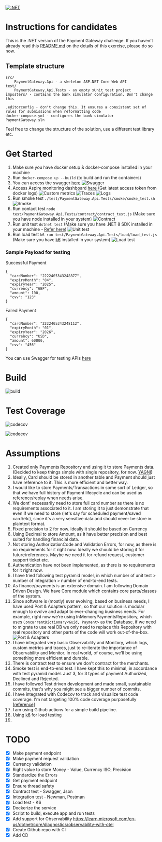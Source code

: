 [![.NET](https://github.com/umr55766/payment-gateway-challenge-dotnet/actions/workflows/dotnet.yml/badge.svg)](https://github.com/umr55766/payment-gateway-challenge-dotnet/actions/workflows/dotnet.yml)

# Instructions for candidates

This is the .NET version of the Payment Gateway challenge. If you haven't already read this [README.md](https://github.com/cko-recruitment/) on the details of this exercise, please do so now. 

## Template structure
```
src/
    PaymentGateway.Api - a skeleton ASP.NET Core Web API
test/
    PaymentGateway.Api.Tests - an empty xUnit test project
imposters/ - contains the bank simulator configuration. Don't change this

.editorconfig - don't change this. It ensures a consistent set of rules for submissions when reformatting code
docker-compose.yml - configures the bank simulator
PaymentGateway.sln
```

Feel free to change the structure of the solution, use a different test library etc.

# Get Started
1. Make sure you have docker setup & docker-compose installed in your machine
2. Run `docker-compose up --build` (to build and run the containers)
3. You can access the swagger [here](http://localhost:5001/swagger/index.html)
![Swagger](https://i.ibb.co/ZJmLSpR/Screenshot-2024-12-09-at-11-42-14.png)
4. Access Aspire monitoring dashboard [here](http://localhost:18888/login?t=4a90e99a2bc2149d43c9f83a5ccf2963) (Get latest access token from docker logs)
![Custom metrics](https://i.ibb.co/DfVq40z/Screenshot-2024-12-09-at-11-38-55.png)
![Traces](https://i.ibb.co/SXHsd3W/Screenshot-2024-12-09-at-11-39-08.png)
![Logs](https://i.ibb.co/VVz6bzP/Screenshot-2024-12-09-at-11-39-18.png)
5. Run smoke test `./test/PaymentGateway.Api.Tests/smoke/smoke_test.sh`
![Smoke](https://i.ibb.co/mtkDkC5/Screenshot-2024-12-09-at-11-42-32.png)
6. Run contact test `node test/PaymentGateway.Api.Tests/contract/contract_test.js` (Make sure you have node installed in your system)
![Contract](https://i.ibb.co/dt4MS7x/Screenshot-2024-12-09-at-11-42-44.png)
7. Run unit test `dotnet test` (Make sure you have .NET 8 SDK installed in your machine - [Refer here](https://dotnet.microsoft.com/en-us/download/dotnet/8.0))
   ![Unit test](https://i.ibb.co/PjW7t6F/Screenshot-2024-12-09-at-12-12-24.png)
8. Run load test `k6 run test/PaymentGateway.Api.Tests/load/load_test.js` (Make sure you have [k6](https://k6.io/open-source/) installed in your system)
   ![Load test](https://i.ibb.co/M1PJJ3W/Screenshot-2024-12-10-at-17-42-02.png)

### Sample Payload for testing

Successful Payment
```
{
  "cardNumber": "2222405343248877",
  "expiryMonth": "04",
  "expiryYear": "2025",
  "currency": "GBP",
  "amount": 100,
  "cvv": "123"
}
```
Failed Payment
```
{
  "cardNumber": "2222405343248112",
  "expiryMonth": "01",
  "expiryYear": "2026",
  "currency": "USD",
  "amount": 60000,
  "cvv": "456"
}
```
You can use Swagger for testing APIs [here](http://localhost:5001/swagger/index.html)

# Build
![build](https://github.com/umr55766/payment-gateway-challenge-dotnet/actions/workflows/dotnet.yml/badge.svg)

# Test Coverage
![codecov](https://codecov.io/gh/umr55766/payment-gateway-challenge-dotnet/branch/main/graph/badge.svg)

![codecov](https://codecov.io/github/umr55766/payment-gateway-challenge-dotnet/graphs/tree.svg?token=A5OH2E0E3B)


# Assumptions
1. Created only Payments Repository and using it to store Payments data. (Decided to keep things simple with single repository, for now. [YAGNI](https://en.wikipedia.org/wiki/You_aren%27t_gonna_need_it))
2. Ideally, Card should be stored in another table and Payment should just have reference to it. This is more efficient and better way.
3. I would like to store Payments/Transactions in some sort of Ledger, so that we have full history of Payment lifecycle and can be used as reference/replay when needs arise.
4. We dont' necessarily need to store full card number as there is no requirements associated to it. I am storing it to just demonstrate that even if we need to store (let's say for scheduled payment/saved card/etc), since it's a very sensitive data and should never be store in plaintext format.
5. Fixed precision to 2 for now. Ideally it should be based on Currency
6. Using Decimal to store Amount, as it have better precision and best suited for handling financial data.
7. Not storing AuthorizationCode and Validation Errors, for now, as there is no requirements for it right now. Ideally we should be storing it for future/references. Maybe we need it for refund request, customer support ticket etc.
8. Authentication have not been implemented, as there is no requirements for it right now.
9. I have tried following test pyramid model, in which number of unit test > number of integration > number of end-to-end tests.
10. As finance/payments is an extensive domain. I am following Domain Driven Design. We have Core module which contains core parts/classes of the system.
11. Since software is (mostly) ever evolving, based on business needs, I have used Port & Adapters pattern, so that our solution is modular enough to evolve and adapt to ever-changing business needs. For example, right now we're using InMemoryPaymentsRepository, which uses `ConcurrentDictionary<Guid, Payment>` as the Database, if we need to migrate to use real DB we only need to replace this Repository with real repository and other parts of the code will work out-of-the-box.
![Port & Adapters](https://miro.medium.com/v2/resize:fit:1400/format:webp/0*3FZGIgynXuegHO4Y.)
12. I have integrated very basic Observability and Monitory, which logs, custom metrics and traces, just to re-iterate the importance of Observability and Monitor. In real world, of course, we'll be using something more efficient and durable.
13. There is contract test to ensure we don't contract for the merchants.
14. Smoke test is end-to-end test. I have kept this to minimal, in accordance with test pyramid model. Just 3, for 3 types of payment Authorized, Declined and Rejected.
15. I have followed Test driven development and made small, sustainable commits, that's why you might see a bigger number of commits.
16. I have integrated with Codecov to track and visualize test code coverage. I'm not targeting 100% code coverage purposefully [[reference]](https://en.wikipedia.org/wiki/Goodhart%27s_law)
17. I am using Github actions for a simple build pipeline.
18. Using [k6](https://k6.io/open-source/) for load testing
19. 


# TODO
- [X] Make payment endpoint
- [X] Make payment request validation
- [X] Currency validation
- [X] Right value to store Money - Value, Currency ISO, Precision
- [X] Standardize the Errors
- [X] Get payment endpoint
- [X] Ensure thread safety
- [X] Contract test - Swagger, Json
- [X] Integration test - Newman, Postman
- [X] Load test - K6
- [X] Dockerize the service
- [X] Script to build, execute app and run tests
- [X] Add support for Observability https://learn.microsoft.com/en-us/dotnet/core/diagnostics/observability-with-otel
- [X] Create Github repo with CI
- [X] Add CD
